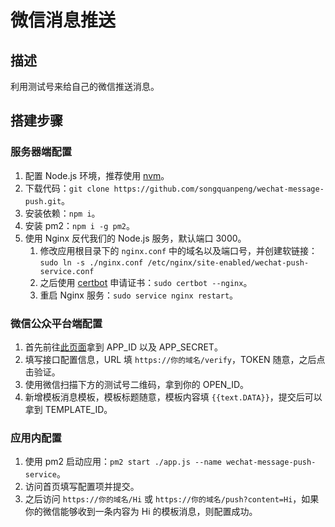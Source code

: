 # 微信消息推送
## 描述
利用测试号来给自己的微信推送消息。

## 搭建步骤
### 服务器端配置
1. 配置 Node.js 环境，推荐使用 [nvm](https://github.com/nvm-sh/nvm)。
2. 下载代码：`git clone https://github.com/songquanpeng/wechat-message-push.git`。
3. 安装依赖：`npm i`。
4. 安装 pm2：`npm i -g pm2`。
5. 使用 Nginx 反代我们的 Node.js 服务，默认端口 3000。
    1. 修改应用根目录下的 `nginx.conf` 中的域名以及端口号，并创建软链接：`sudo ln -s ./nginx.conf /etc/nginx/site-enabled/wechat-push-service.conf` 
    2. 之后使用 [certbot](https://certbot.eff.org/lets-encrypt/ubuntuxenial-nginx) 申请证书：`sudo certbot --nginx`。
    3. 重启 Nginx 服务：`sudo service nginx restart`。

### 微信公众平台端配置
1. 首先前往[此页面](https://mp.weixin.qq.com/debug/cgi-bin/sandboxinfo?action=showinfo&t=sandbox/index)拿到 APP_ID 以及 APP_SECRET。
2. 填写接口配置信息，URL 填 `https://你的域名/verify`，TOKEN 随意，之后点击验证。
3. 使用微信扫描下方的测试号二维码，拿到你的 OPEN_ID。
4. 新增模板消息模板，模板标题随意，模板内容填 `{{text.DATA}}`，提交后可以拿到 TEMPLATE_ID。

### 应用内配置
1. 使用 pm2 启动应用：`pm2 start ./app.js --name wechat-message-push-service`。
2. 访问首页填写配置项并提交。
2. 之后访问 `https://你的域名/Hi` 或 `https://你的域名/push?content=Hi`，如果你的微信能够收到一条内容为 Hi 的模板消息，则配置成功。 